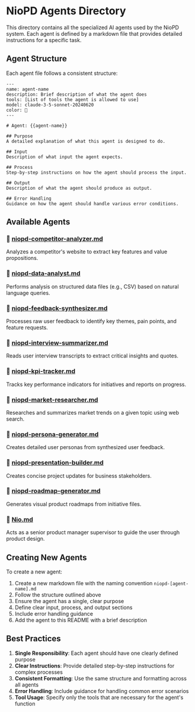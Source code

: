 # NioPD Agents Directory

This directory contains all the specialized AI agents used by the NioPD system. Each agent is defined by a markdown file that provides detailed instructions for a specific task.

## Agent Structure

Each agent file follows a consistent structure:

```
---
name: agent-name
description: Brief description of what the agent does
tools: [List of tools the agent is allowed to use]
model: claude-3-5-sonnet-20240620
color: 🤖
---

# Agent: {{agent-name}}

## Purpose
A detailed explanation of what this agent is designed to do.

## Input
Description of what input the agent expects.

## Process
Step-by-step instructions on how the agent should process the input.

## Output
Description of what the agent should produce as output.

## Error Handling
Guidance on how the agent should handle various error conditions.

```

## Available Agents

### 🤖 [niopd-competitor-analyzer.md](niopd-competitor-analyzer.md)
Analyzes a competitor's website to extract key features and value propositions.

### 🤖 [niopd-data-analyst.md](niopd-data-analyst.md)
Performs analysis on structured data files (e.g., CSV) based on natural language queries.

### 🤖 [niopd-feedback-synthesizer.md](niopd-feedback-synthesizer.md)
Processes raw user feedback to identify key themes, pain points, and feature requests.

### 🤖 [niopd-interview-summarizer.md](niopd-interview-summarizer.md)
Reads user interview transcripts to extract critical insights and quotes.

### 🤖 [niopd-kpi-tracker.md](niopd-kpi-tracker.md)
Tracks key performance indicators for initiatives and reports on progress.

### 🤖 [niopd-market-researcher.md](niopd-market-researcher.md)
Researches and summarizes market trends on a given topic using web search.

### 🤖 [niopd-persona-generator.md](niopd-persona-generator.md)
Creates detailed user personas from synthesized user feedback.

### 🤖 [niopd-presentation-builder.md](niopd-presentation-builder.md)
Creates concise project updates for business stakeholders.

### 🤖 [niopd-roadmap-generator.md](niopd-roadmap-generator.md)
Generates visual product roadmaps from initiative files.

### 🤖 [Nio.md](Nio.md)
Acts as a senior product manager supervisor to guide the user through product design.

## Creating New Agents

To create a new agent:

1. Create a new markdown file with the naming convention `niopd-[agent-name].md`
2. Follow the structure outlined above
3. Ensure the agent has a single, clear purpose
4. Define clear input, process, and output sections
5. Include error handling guidance
6. Add the agent to this README with a brief description

## Best Practices

1. **Single Responsibility**: Each agent should have one clearly defined purpose
2. **Clear Instructions**: Provide detailed step-by-step instructions for complex processes
3. **Consistent Formatting**: Use the same structure and formatting across all agents
4. **Error Handling**: Include guidance for handling common error scenarios
5. **Tool Usage**: Specify only the tools that are necessary for the agent's function